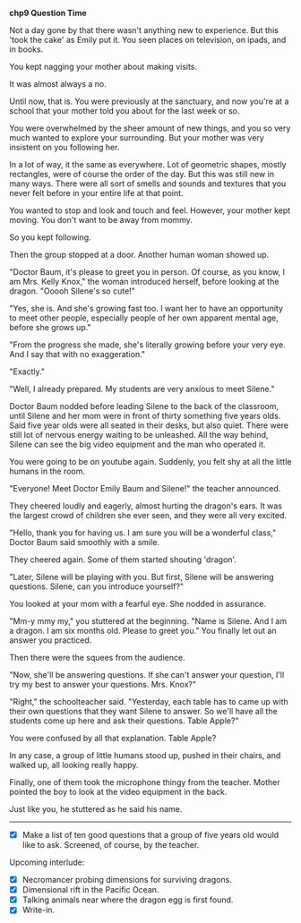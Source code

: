 **chp9 Question Time**

Not a day gone by that there wasn't anything new to experience. But this 'took the cake' as Emily put it. You seen places on television, on ipads, and in books.

You kept nagging your mother about making visits.

It was almost always a no.

Until now, that is. You were previously at the sanctuary, and now you're at a school that your mother told you about for the last week or so.

You were overwhelmed by the sheer amount of new things, and you so very much wanted to explore your surrounding. But your mother was very insistent on you following her.

In a lot of way, it the same as everywhere. Lot of geometric shapes, mostly rectangles, were of course the order of the day. But this was still new in many ways. There were all sort of smells and sounds and textures that you never felt before in your entire life at that point.

You wanted to stop and look and touch and feel. However, your mother kept moving. You don't want to be away from mommy.

So you kept following.

Then the group stopped at a door. Another human woman showed up.

"Doctor Baum, it's please to greet you in person. Of course, as you know, I am Mrs. Kelly Knox," the woman introduced herself, before looking at the dragon. "Ooooh Silene's so cute!"

"Yes, she is. And she's growing fast too. I want her to have an opportunity to meet other people, especially people of her own apparent mental age, before she grows up."

"From the progress she made, she's literally growing before your very eye. And I say that with no exaggeration."

"Exactly."

"Well, I already prepared. My students are very anxious to meet Silene."

Doctor Baum nodded before leading Silene to the back of the classroom, until Silene and her mom were in front of thirty something five years olds. Said five year olds were all seated in their desks, but also quiet. There were still lot of nervous energy waiting to be unleashed. All the way behind, Silene can see the big video equipment and the man who operated it.

You were going to be on youtube again. Suddenly, you felt shy at all the little humans in the room.

"Everyone! Meet Doctor Emily Baum and Silene!" the teacher announced.

They cheered loudly and eagerly, almost hurting the dragon's ears. It was the largest crowd of children she ever seen, and they were all very excited.

"Hello, thank you for having us. I am sure you will be a wonderful class," Doctor Baum said smoothly with a smile.

They cheered again. Some of them started shouting 'dragon'.

"Later, Silene will be playing with you. But first, Silene will be answering questions. Silene, can you introduce yourself?"

You looked at your mom with a fearful eye. She nodded in assurance.

"Mm-y mmy my," you stuttered at the beginning. "Name is Silene. And I am a dragon. I am six months old. Please to greet you." You finally let out an answer you practiced.

Then there were the squees from the audience.

"Now, she'll be answering questions. If she can't answer your question, I'll try my best to answer your questions. Mrs. Knox?"

"Right," the schoolteacher said. "Yesterday, each table has to came up with their own questions that they want Silene to answer. So we'll have all the students come up here and ask their questions. Table Apple?"

You were confused by all that explanation. Table Apple?

In any case, a group of little humans stood up, pushed in their chairs, and walked up, all looking really happy.

Finally, one of them took the microphone thingy from the teacher. Mother pointed the boy to look at the video equipment in the back.

Just like you, he stuttered as he said his name.

***

* [X] Make a list of ten good questions that a group of five years old would like to ask. Screened, of course, by the teacher.

Upcoming interlude:

* [X] Necromancer probing dimensions for surviving dragons.
* [X] Dimensional rift in the Pacific Ocean.
* [X] Talking animals near where the dragon egg is first found.
* [X] Write-in.
